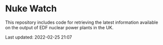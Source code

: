 # Nuke Watch

This repository includes code for retrieving the latest information available on the output of EDF nuclear power plants in the UK.

Last updated: 2022-02-25 21:07